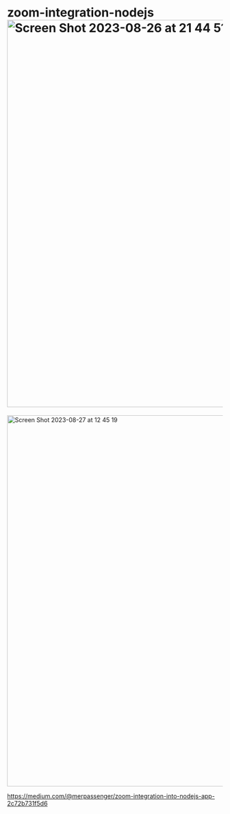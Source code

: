 # zoom-integration-nodejs<img width="903" alt="Screen Shot 2023-08-26 at 21 44 51" src="https://github.com/merlovelace/zoom-integration-nodejs/assets/104626041/b63f4321-d594-4537-914c-102a3faf4042">

<img width="865" alt="Screen Shot 2023-08-27 at 12 45 19" src="https://github.com/merlovelace/zoom-integration-nodejs/assets/104626041/11e04ae9-8b92-4bd0-ab46-170c56b8b386">

https://medium.com/@merpassenger/zoom-integration-into-nodejs-app-2c72b731f5d6
